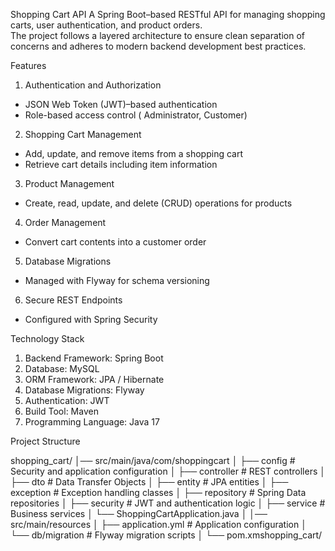 Shopping Cart API
A Spring Boot–based RESTful API for managing shopping carts, user authentication, and product orders.  
The project follows a layered architecture to ensure clean separation of concerns and adheres to modern backend development best practices.

Features

1) Authentication and Authorization
  - JSON Web Token (JWT)–based authentication  
  - Role-based access control ( Administrator, Customer)

2) Shopping Cart Management
  - Add, update, and remove items from a shopping cart  
  - Retrieve cart details including item information

  3) Product Management
  - Create, read, update, and delete (CRUD) operations for products

  4) Order Management
  - Convert cart contents into a customer order

  5) Database Migrations
  - Managed with Flyway for schema versioning

  6) Secure REST Endpoints
  - Configured with Spring Security


Technology Stack

1) Backend Framework: Spring Boot  
2) Database: MySQL  
3) ORM Framework: JPA / Hibernate  
4) Database Migrations: Flyway  
5) Authentication: JWT  
6) Build Tool: Maven  
7) Programming Language: Java 17   


Project Structure

shopping_cart/
│── src/main/java/com/shoppingcart
│ ├── config # Security and application configuration
│ ├── controller # REST controllers
│ ├── dto # Data Transfer Objects
│ ├── entity # JPA entities
│ ├── exception # Exception handling classes
│ ├── repository # Spring Data repositories
│ ├── security # JWT and authentication logic
│ ├── service # Business services
│ └── ShoppingCartApplication.java
│
│── src/main/resources
│ ├── application.yml # Application configuration
│ └── db/migration # Flyway migration scripts
│
└── pom.xmshopping_cart/

